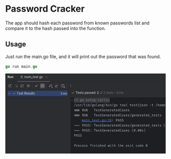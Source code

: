 # Password Cracker
The app should hash each password from known passwords list and compare it to the hash passed into the function.

## Usage
Just run the main.go file, and it will print out the password that was found.
```go
go run main.go
```

![img.png](img.png)